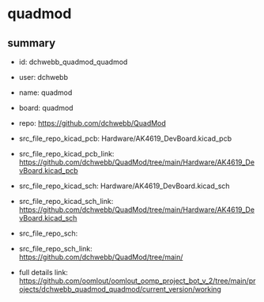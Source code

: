 # quadmod
 
## summary 
* id: dchwebb_quadmod_quadmod
* user: dchwebb
* name: quadmod
* board: quadmod
* repo: https://github.com/dchwebb/QuadMod
* src_file_repo_kicad_pcb: Hardware/AK4619_DevBoard.kicad_pcb
* src_file_repo_kicad_pcb_link: https://github.com/dchwebb/QuadMod/tree/main/Hardware/AK4619_DevBoard.kicad_pcb
* src_file_repo_kicad_sch: Hardware/AK4619_DevBoard.kicad_sch
* src_file_repo_kicad_sch_link: https://github.com/dchwebb/QuadMod/tree/main/Hardware/AK4619_DevBoard.kicad_sch

* src_file_repo_sch: 
* src_file_repo_sch_link: https://github.com/dchwebb/QuadMod/tree/main/
* full details link: https://github.com/oomlout/oomlout_oomp_project_bot_v_2/tree/main/projects/dchwebb_quadmod_quadmod/current_version/working  







